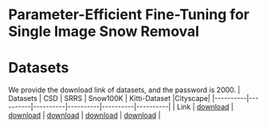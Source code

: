 # Parameter-Efficient Fine-Tuning for Single Image Snow Removal


# Datasets
We provide the download link of datasets, and the password is 2000.
|  Datasets  |  CSD  |  SRRS  | Snow100K  | Kitti-Dataset |Cityscape|
|----------|----------|----------|----------|----------|----------|
|  Link  |  [download](https://pan.baidu.com/s/19VuisOQmt1jee0kXwQ7qGg)  |  [download](https://pan.baidu.com/s/1TP7dDReOsmjXYwb2TgPlVg?pwd=5ycy)  |  [download](https://pan.baidu.com/s/1lMSVgmcDGOmWFvdq_Od2-Q)  | [download](https://pan.baidu.com/s/1FeDMSQBr6SJWhvE84R0WmQ?pwd=rmyh)  | [download](https://pan.baidu.com/s/1IGjBV3gxYVrkhOhLWymsaQ?pwd=adcf)  |

